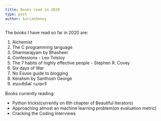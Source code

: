 ```yaml
---
title: Books read in 2020
type: post
author: kurianbenoy
---
```


The books I have read so far in 2020 are:

1. Alchemist
2. The C programming language
3. Dharmarajyam by Bhasheer
4. Confessions - Leo Tolstoy
5. The 7 habits of highly effective people - Stephen R. Covey
6. Six days of War
7. No Exuse guide to blogging
8. Keralism by Santhosh George
9. ബാൾടിക് ഡയറി

Books currently reading:
- Python tricks(currently on 6th chapter of Beautiful Iterators)
- Approaching almost an machine learning problem(on evaluation metric)
- Cracking the Coding Interviews
